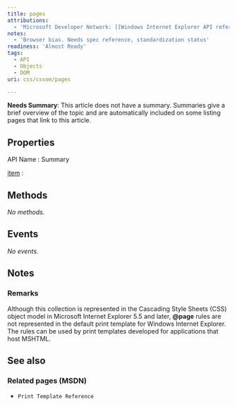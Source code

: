 ```yaml
---
title: pages
attributions:
  - 'Microsoft Developer Network: [[Windows Internet Explorer API reference](http://msdn.microsoft.com/en-us/library/ie/hh828809%28v=vs.85%29.aspx) Article]'
notes:
  - 'Browser bias. Needs spec reference, standardization status'
readiness: 'Almost Ready'
tags:
  - API
  - Objects
  - DOM
uri: css/cssom/pages

---
```

**Needs Summary**: This article does not have a summary. Summaries give a brief overview of the topic and are automatically included on some listing pages that link to this article.

## <span>Properties</span>

API Name
:   Summary

[item](/css/cssom/pages/item)
:

## <span>Methods</span>

*No methods.*

## <span>Events</span>

*No events.*

## <span>Notes</span>

### <span>Remarks</span>

Although this collection is represented in the Cascading Style Sheets (CSS) object model in Microsoft Internet Explorer 5.5 and later, **@page** rules are not represented in the default print template for Windows Internet Explorer. The rules can be used by print templates developed for applications that host MSHTML.

## <span>See also</span>

### <span>Related pages (MSDN)</span>

-   `Print Template Reference`
